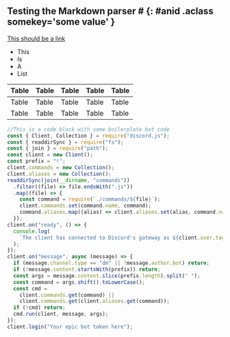 ## Testing the Markdown parser # {: #anid .aclass somekey='some value' }

[This should be a link](https://cxllm.xyz)

- This
- Is
- A
- List

| Table | Table | Table | Table | Table |
| ----- | ----- | ----- | ----- | ----- |
| Table | Table | Table | Table | Table |
| Table | Table | Table | Table | Table |

```js
//This is a code block with some boilerplate bot code
const { Client, Collection } = require("discord.js");
const { readdirSync } = require("fs");
const { join } = require("path");
const client = new Client();
const prefix = "!";
client.commands = new Collection();
client.aliases = new Collection();
readdirSync(join(__dirname, "commands"))
  .filter((file) => file.endsWith(".js"))
  .map((file) => {
    const command = require(`./commands/${file}`);
    client.commands.set(command.name, command);
    command.aliases.map((alias) => client.aliases.set(alias, command.name));
  });
client.on("ready", () => {
  console.log(
    `The client has connected to Discord's gateway as ${client.user.tag}`
  );
});
client.on("message", async (message) => {
  if (message.channel.type == "dm" || !message.author.bot) return;
  if (!message.content.startsWith(prefix)) return;
  const args = message.content.slice(prefix.length).split(" ");
  const command = args.shift().toLowerCase();
  const cmd =
    client.commands.get(command) ||
    client.commands.get(client.aliases.get(command));
  if (!cmd) return;
  cmd.run(client, message, args);
});
client.login("Your epic bot token here");
```
